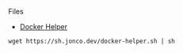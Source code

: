Files

- [Docker Helper](./docker-helper.sh)

```
wget https://sh.jonco.dev/docker-helper.sh | sh
```

